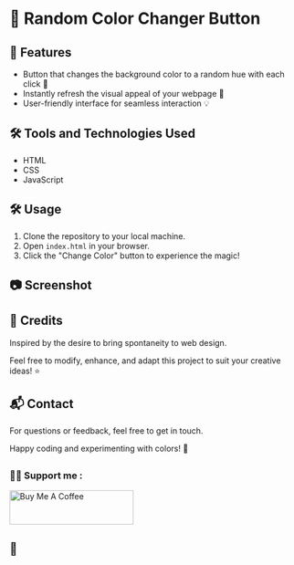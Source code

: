 # 🌈 Random Color Changer Button

## 🚀 Features

- Button that changes the background color to a random hue with each click 🌈
- Instantly refresh the visual appeal of your webpage 🎨
- User-friendly interface for seamless interaction 💡

## 🛠️ Tools and Technologies Used

- HTML
- CSS
- JavaScript

## 🛠️ Usage

1. Clone the repository to your local machine.
2. Open `index.html` in your browser.
3. Click the "Change Color" button to experience the magic!

## 📷 Screenshot



## 📝 Credits

Inspired by the desire to bring spontaneity to web design.

Feel free to modify, enhance, and adapt this project to suit your creative ideas! ⭐

## 📬 Contact

For questions or feedback, feel free to get in touch.

Happy coding and experimenting with colors! 🎉





## <h3 align="left">👍🏼 Support me :</h3>

<a href="https://www.buymeacoffee.com/gabylow" target="_blank"><img src="https://cdn.buymeacoffee.com/buttons/v2/default-blue.png" alt="Buy Me A Coffee" style="height: 60px !important;width: 217px !important;" ></a>

## 💜
